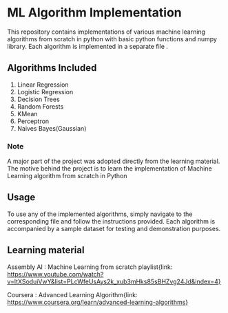 # ML Algorithm Implementation

This repository contains implementations of various machine learning algorithms from scratch in python with basic python functions and numpy library. Each algorithm is implemented in a separate file .

## Algorithms Included

1. Linear Regression
2. Logistic Regression
3. Decision Trees
4. Random Forests
5. KMean
6. Perceptron
7. Naives Bayes(Gaussian)

### Note

A major part of the project was adopted directly from the learning material. The motive behind the project is to learn the implementation of Machine Learning algorithm from scratch in Python

## Usage

To use any of the implemented algorithms, simply navigate to the corresponding file and follow the instructions provided. Each algorithm is accompanied by a sample dataset for testing and demonstration purposes.

## Learning material

Assembly AI : Machine Learning from scratch playlist{link: https://www.youtube.com/watch?v=ltXSoduiVwY&list=PLcWfeUsAys2k_xub3mHks85sBHZvg24Jd&index=4}

Coursera : Advanced Learning Algorithm{link: https://www.coursera.org/learn/advanced-learning-algorithms}


